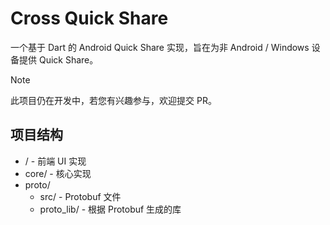 # Cross Quick Share

一个基于 Dart 的 Android Quick Share 实现，旨在为非 Android / Windows 设备提供 Quick Share。

> [!NOTE]
> 此项目仍在开发中，若您有兴趣参与，欢迎提交 PR。

## 项目结构

- / - 前端 UI 实现
- core/ - 核心实现
- proto/
  - src/ - Protobuf 文件
  - proto_lib/ - 根据 Protobuf 生成的库
